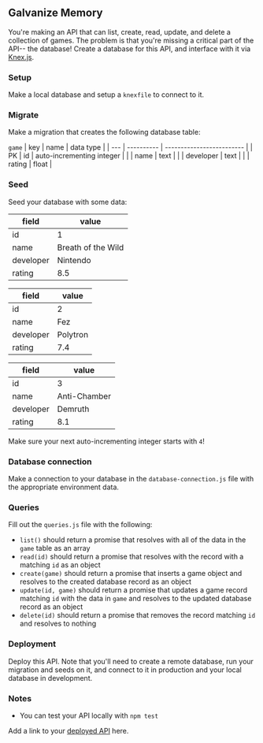 ## Galvanize Memory

You're making an API that can list, create, read, update, and delete a collection of games. The problem is that you're missing a critical part of the API-- the database! Create a database for this API, and interface with it via [Knex.js](https://knexjs.org).

### Setup

Make a local database and setup a `knexfile` to connect to it.

### Migrate

Make a migration that creates the following database table:

`game`
| key | name | data type |
| --- | ---------- | ------------------------- |
| PK | id | auto-incrementing integer |
| | name | text |
| | developer | text |
| | rating | float |

### Seed

Seed your database with some data:

| field     | value              |
| --------- | ------------------ |
| id        | 1                  |
| name      | Breath of the Wild |
| developer | Nintendo           |
| rating    | 8.5                |

| field     | value    |
| --------- | -------- |
| id        | 2        |
| name      | Fez      |
| developer | Polytron |
| rating    | 7.4      |

| field     | value        |
| --------- | ------------ |
| id        | 3            |
| name      | Anti-Chamber |
| developer | Demruth      |
| rating    | 8.1          |

Make sure your next auto-incrementing integer starts with `4`!

### Database connection

Make a connection to your database in the `database-connection.js` file with the appropriate environment data.

### Queries

Fill out the `queries.js` file with the following:

* `list()` should return a promise that resolves with all of the data in the `game` table as an array
* `read(id)` should return a promise that resolves with the record with a matching `id` as an object
* `create(game)` should return a promise that inserts a game object and resolves to the created database record as an object
* `update(id, game)` should return a promise that updates a game record matching `id` with the data in `game` and resolves to the updated database record as an object
* `delete(id)` should return a promise that removes the record matching `id` and resolves to nothing

### Deployment

Deploy this API. Note that you'll need to create a remote database, run your migration and seeds on it, and connect to it in production and your local database in development.

### Notes

* You can test your API locally with `npm test`

Add a link to your [deployed API]() here.

